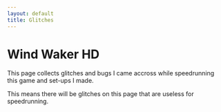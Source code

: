 ```yaml
---
layout: default
title: Glitches
---
```


<p><h1>Wind Waker HD</h1></p>
<p>This page collects glitches and bugs I came accross while speedrunning this game and set-ups I made.</p>
<p>This means there will be glitches on this page that are useless for speedrunning.</p>
<p>&nbsp;</p>
<p>&nbsp;</p>